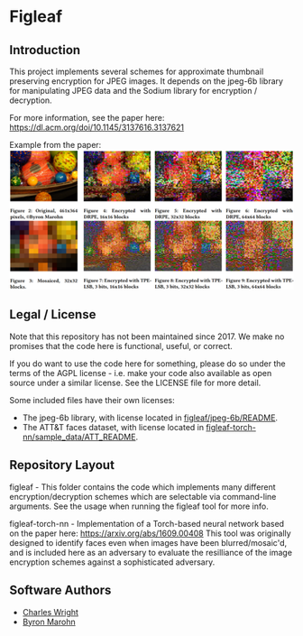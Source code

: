 # Figleaf

## Introduction

This project implements several schemes for approximate thumbnail preserving
encryption for JPEG images. It depends on the jpeg-6b library for manipulating
JPEG data and the Sodium library for encryption / decryption.

For more information, see the paper here:
https://dl.acm.org/doi/10.1145/3137616.3137621

Example from the paper:
![Example image from the paper showing different approximate thumbnail preserving encryption schemes](figleaf-example.png)


## Legal / License
Note that this repository has not been maintained since 2017. We make no
promises that the code here is functional, useful, or correct.

If you do want to use the code here for something, please do so under the terms
of the AGPL license - i.e. make your code also available as open source under a
similar license. See the LICENSE file for more detail.

Some included files have their own licenses:
- The jpeg-6b library, with license located in [figleaf/jpeg-6b/README](figleaf/jpeg-6b/README).
- The ATT&T faces dataset, with license located in [figleaf-torch-nn/sample_data/ATT_README](figleaf-torch-nn/sample_data/ATT_README).


## Repository Layout
figleaf - This folder contains the code which implements many different
encryption/decryption schemes which are selectable via command-line arguments.
See the usage when running the figleaf tool for more info.

figleaf-torch-nn - Implementation of a Torch-based neural network based on the
paper here: https://arxiv.org/abs/1609.00408 This tool was originally designed
to identify faces even when images have been blurred/mosaic'd, and is included
here as an adversary to evaluate the resilliance of the image encryption
schemes against a sophisticated adversary.


## Software Authors
- [Charles Wright](https://github.com/cvwright)
- [Byron Marohn](https://github.com/Combustible)
